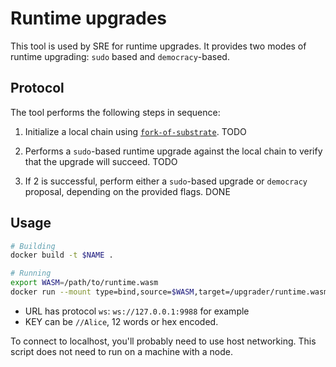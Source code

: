 # Runtime upgrades

This tool is used by SRE for runtime upgrades. It provides two modes of runtime upgrading: `sudo` based and `democracy`-based.

## Protocol

The tool performs the following steps in sequence:

1. Initialize a local chain using [`fork-of-substrate`](https://github.com/maxsam4/fork-off-substrate). TODO

2. Performs a `sudo`-based runtime upgrade against the local chain to verify that the upgrade will succeed. TODO

3. If 2 is successful, perform either a `sudo`-based upgrade or `democracy` proposal, depending on the provided flags. DONE

## Usage

```bash
# Building
docker build -t $NAME .

# Running
export WASM=/path/to/runtime.wasm
docker run --mount type=bind,source=$WASM,target=/upgrader/runtime.wasm $NAME upgrade -w  $URL -k $KEY -r "/upgrader/runtime.wasm" -m "sudo"
```

- URL has protocol `ws`: `ws://127.0.0.1:9988` for example
- KEY can be `//Alice`, 12 words or hex encoded.

To connect to localhost, you'll probably need to use host networking. This script does not need to run on a machine with a node.